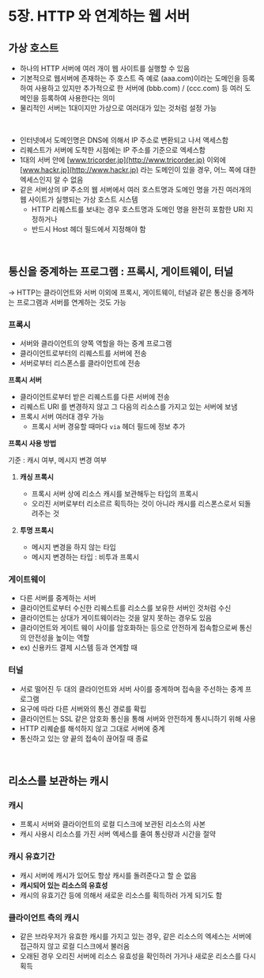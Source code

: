 # 5장. HTTP 와 연계하는 웹 서버

## 가상 호스트

- 하나의 HTTP 서버에 여러 개이 웹 사이트를 실행할 수 있음
- 기본적으로 웹서버에 존재하는 주 호스트 즉 예로 (aaa.com)이라는 도메인을 등록하여 사용하고 있지만 추가적으로 한 서버에 (bbb.com) / (ccc.com) 등 여러 도 메인을 등록하여 사용한다는 의미
- 물리적인 서버는 1대이지만 가상으로 여러대가 있는 것처럼 설정 가능

<br>

- 인터넷에서 도메인명은 DNS에 의해서 IP 주소로 변환되고 나서 액세스함
- 리퀘스트가 서버에 도착한 시점에는 IP 주소를 기준으로 엑세스함
- 1대의 서버 안에 [www.tricorder.jp](http://www.tricorder.jp) 이외에 [www.hackr.jp](http://www.hackr.jp) 라는 도메인이 있을 경우, 어느 쪽에 대한 엑세스인지 알 수 없음
- 같은 서버상의 IP 주소의 웹 서버에서 여러 호스트명과 도메인 명을 가진 여러개의 웹 사이트가 실행되는 가상 호스트 시스템
    - HTTP 리퀘스트를 보내는 경우 호스트명과 도메인 명을 완전히 포함한 URI 지정하거나
    - 반드시 Host 헤더 필드에서 지정해야 함

<br>

## 통신을 중계하는 프로그램 :  프록시, 게이트웨이, 터널

→ HTTP는 클라이언트와 서버 이외에 프록시, 게이트웨이, 터널과 같은 통신을 중계하는 프로그램과 서버를 연계하는 것도 가능

### 프록시

- 서버와 클라이언트의 양쪽 역할을 하는 중계 프로그램
- 클라이언트로부터의 리퀘스트를 서버에 전송
- 서버로부터 리스폰스를 클라이언트에 전송

**프록시 서버**

- 클라이언트로부터 받은 리퀘스트를 다른 서버에 전송
- 리퀘스트 URI 를 변경하지 않고 그 다음의 리소스를 가지고 있는 서버에 보냄
- 프록시 서버 여러대 경우 가능
    - 프록시 서버 경유할 때마다 `via` 헤더 필드에 정보 추가


**프록시 사용 방법**

기준 : 캐시 여부, 메시지 변경 여부

1. **캐싱 프록시**
    - 프록시 서버 상에 리소스 캐시를 보관해두는 타입의 프록시
    - 오리진 서버로부터 리소르르 획득하는 것이 아니라 캐시를 리스폰스로서 되돌려주는 것
    
2. **투명 프록시**
    - 메시지  변경을 하지 않는 타입
    - 메시지 변경하는 타입 : 비투과 프록시
    


### 게이트웨이

- 다른 서버를 중계하는 서버
- 클라이언트로부터 수신한 리퀘스트를 리소스를 보유한 서버인 것처럼 수신
- 클라이언트는 상대가 게이트웨이라는 것을 알지 못하는 경우도 있음
- 클라이언트와 게이트 웨이 사이를 암호화하는 등으로 안전하게 접속함으로써 통신의 안전성을 높이는 역할
- ex) 신용카드 결제 시스템 등과 연계할 때

### 터널

- 서로 떨어진 두 대의 클라이언트와 서버 사이를 중계하며 접속을 주선하는 중계 프로그램
- 요구에 따라 다른 서버와의 통신 경로를 확립
- 클라이언트는 SSL 같은 암호화 통신을 통해 서버와 안전하게 통시니하기 위해 사용
- HTTP 리퀘슽를 해석하지 않고 그대로 서버에 중계
- 통신하고 있는 양 끝의 접속이 끊어질 때 종료

<br>

## **리소스를 보관하는 캐시**

### 캐시

- 프록시 서버와 클라이언트의 로컬 디스크에 보관된 리소스의 사본
- 캐시 사용시 리소스를 가진 서버 엑세스를 줄여 통신량과 시간을 절약

### 캐시 유효기간

- 캐시 서버에 캐시가 있어도 항상 캐시를 돌려준다고 할 순 없음
- **캐시되어 있는 리소스의 유효성**
- 캐시의 유효기간 등에 의해서 새로운 리소스를 획득하러 가게 되기도 함

### 클라이언트 측의  캐시

- 같은 브라우저가 유효한 캐시를 가지고 있는 경우, 같은 리소스의 엑세스는 서버에 접근하지 않고 로컬 디스크에서 불러옴
- 오래된 경우 오리진 서버에 리소스 유효성을 확인하러 가거나 새로운 리소스를 다시 획득
